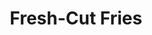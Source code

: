 ---
title: "Fresh-Cut Fries"
description: ""
price_s: "2.50"
price_l: ""
price_lg: ""
weight: "2"
---